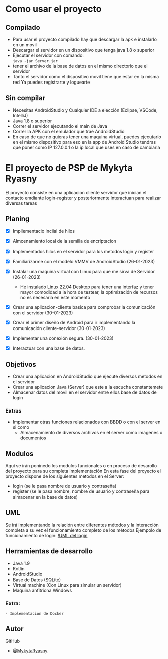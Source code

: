 # Como usar el proyecto
## Compilado
- Para usar el proyecto compilado hay que descargar la apk e instalarlo en un movil
- Descargar el servidor en un dispositivo que tenga java 1.8 o superior
- Ejecutar el servidor con comando:
  <br />
  `java -jar Server.jar`
- tener el archivo de la base de datos en el mismo directorio que el servidor
- Tanto el servidor como el dispositivo movil tiene que estar en la misma red
  Ya puedes registrarte y loguearte

## Sin compilar
- Necesitas AndroidStudio y Cualquier IDE a elección (Eclipse, VSCode, IntelliJ)
- Java 1.8 o superior
- Correr el servidor ejecutando el main de Java
- Correr la APK con el emulador que trae AndroidStudio
- En caso de que no quieras tener una maquina virtual, puedes ejecutarlo en el mismo dispositivo para eso en la app de Android Studio tendras que poner como IP 127.0.0.1 o la ip local que uses en caso de cambiarla
# El proyecto de PSP de Mykyta Ryasny
El proyecto consiste en una aplicacion cliente servidor que inician el contacto emdiante login-register y posteriormente interactuan para realizar diversas tareas

## Planing
- [x] Impllementacio inciial de hilos
- [x] Almcenamiento local de la semilla de encriptacion
- [x] Implementados hilos en el servidor para los metodos login y register
- [x] Familiarizarme con el modelo VMMV de AndroidStudio (26-01-2023)
- [x] Instalar una maquina virtual con Linux para que me sirva de Servidor (26-01-2023)
  - He instalado Linux 22.04 Desktop para tener una interfaz y tener mayor comodidad a la hora de testear, la optimización de recursos no es necesaria en este momento
- [x] Crear una aplicacion-cliente basica para comprobar la comunicación con el servidor (30-01-2023)
- [x] Crear el primer diseño de Android para ir implementando la comunicación cliente-servidor (30-01-2023)
- [x] Implementar una conexión segura. (30-01-2023)
- [x] Interactuar con una base de datos.


## Objetivos
- Crear una aplicacion en AndroidStudio que ejecute diversos metodos en el servidor
- Crear una aplicacion Java (Server) que este a la escucha constantemete
- Almacenar datos del movil en el servidor entre ellos base de datos de login

### Extras
- Implementar otras funciones relacionados con BBDD o con el server en si como
    - Almacenamiento de diversos archivos en el server como imagenes o documentos

## Modulos
Aquí se irán poninedo los modulos funcionales o en proceso de desarollo del proyecto para
su completa implementación
En esta fase del proyecto el proyecto dispone de los siguientes metodos en el Server:
- login (se le pasa nombre de usuario y contraseña)
- register (se le pasa nombre, nombre de usuario y contraseña para almacenar en la base de datos)
## UML
Se irá implementando la relación entre diferentes métodos y la interacción completa a su vez
el funcionamiento completo de los métodos
Ejempolo de funcionamiento de login:
[!UML del login](Ejemplo%20de%20login.drawio.jpg)
## Herramientas de desarrollo
- Java 1.9
- Kotlin
- AndroidStudio
- Base de Datos (SQLite)
- Virtual machine (Con Linux para simular un servidor)
- Maquina anfitriona Windows
### Extra:
    - Implementacion de Docker
## Autor
GitHub
- [@MykytaRyasny](https://github.com/MykytaRyasny)

